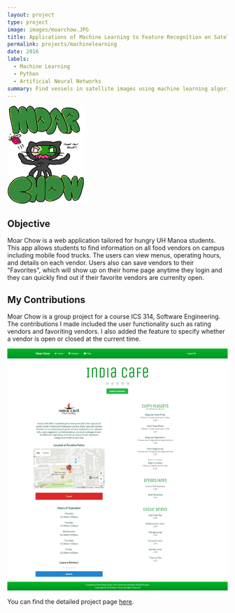 ```yaml
---
layout: project
type: project
image: images/moarchow.JPG
title: Applications of Machine Learning to Feature Recognition on Satellite Imagery 
permalink: projects/machinelearning
date: 2016
labels:
  - Machine Learning
  - Python
  - Artificial Neural Networks
summary: Find vessels in satellite images using machine learning algorithms. 
---
```


<img class="ui medium image" src = "../images/moarchow.png">

## Objective

Moar Chow is a web application tailored for hungry UH Manoa students. This app allows students to find information on all food vendors on campus including mobile food trucks. The users can view menus, operating hours, and details on each vendor. Users also can save vendors to their "Favorites", which will show up on their home page anytime they login and they can quickly find out if their favorite vendors are currenlty open. 

## My Contributions

Moar Chow is a group project for a course ICS 314, Software Engineering. The contributions I made included the user functionality such as rating vendors and favoriting vendors. I also added the feature to specify whether a vendor is open or closed at the current time. 

<img class="ui fluid image" src = "../images/moarchow-example.png">

You can find the detailed project page <a href="https://moarchow.github.io/" > here</a>.



